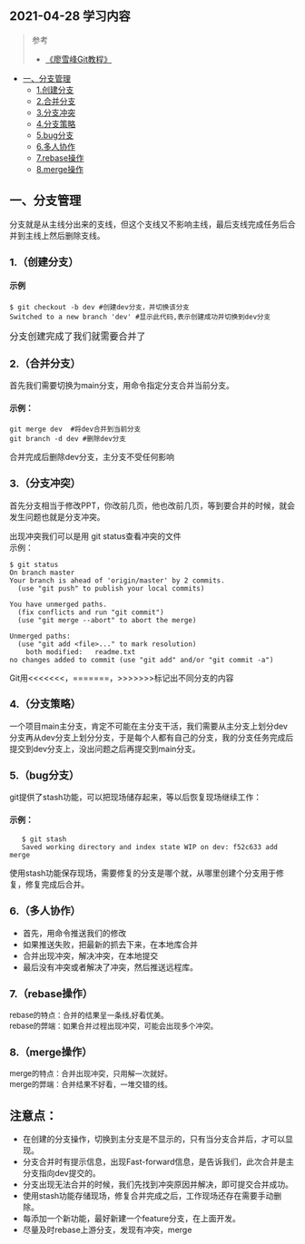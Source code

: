 ## 2021-04-28 学习内容

>参考
> * [《廖雪峰Git教程》](https://www.liaoxuefeng.com/wiki/896043488029600)  

* [一、分支管理]()
  * [1.创建分支](#font-size4--1创建分支-font)
  * [2.合并分支](#font-size4--2合并分支-font)  
  * [3.分支冲突](#font-size4--3分支冲突-font)
  * [4.分支策略](#font-size4-4分支策略font)
  * [5.bug分支](#font-size4--5bug分支-font)
  * [6.多人协作](#font-size4--6多人协作-font)
  * [7.rebase操作](#font-size4--7rebase操作-font)
  * [8.merge操作](#font-size4--8merge操作-font)
  
## 一、分支管理
 分支就是从主线分出来的支线，但这个支线又不影响主线，最后支线完成任务后合并到主线上然后删除支线。  
  ### <font size=4 > 1.（创建分支） </font>

#### 示例
    $ git checkout -b dev #创建dev分支，并切换该分支  
    Switched to a new branch 'dev' #显示此代码,表示创建成功并切换到dev分支  
<font size=3>分支创建完成了我们就需要合并了</font>    

  ### <font size=4 > 2.（合并分支） </font>  
  首先我们需要切换为main分支，用命令指定分支合并当前分支。

#### 示例：
    git merge dev  #将dev合并到当前分支
    git branch -d dev #删除dev分支  

合并完成后删除dev分支，主分支不受任何影响

  ### <font size=4 > 3.（分支冲突） </font>  
 首先分支相当于修改PPT，你改前几页，他也改前几页，等到要合并的时候，就会发生问题也就是分支冲突。
 
 出现冲突我们可以是用 git status查看冲突的文件  
 示例：  

    $ git status
    On branch master
    Your branch is ahead of 'origin/master' by 2 commits.
      (use "git push" to publish your local commits)
    
    You have unmerged paths.
      (fix conflicts and run "git commit")
      (use "git merge --abort" to abort the merge)
    
    Unmerged paths:
      (use "git add <file>..." to mark resolution)
      	both modified:   readme.txt
    no changes added to commit (use "git add" and/or "git commit -a") 
  Git用<<<<<<<，=======，>>>>>>>标记出不同分支的内容

  ### <font size=4 >4.（分支策略）</font>
  一个项目main主分支，肯定不可能在主分支干活，我们需要从主分支上划分dev分支再从dev分支上划分分支，于是每个人都有自己的分支，我的分支任务完成后提交到dev分支上，没出问题之后再提交到main分支。

  ### <font size=4 > 5.（bug分支） </font>  
  git提供了stash功能，可以把现场储存起来，等以后恢复现场继续工作：
   #### 示例：
       $ git stash
       Saved working directory and index state WIP on dev: f52c633 add merge
  使用stash功能保存现场，需要修复的分支是哪个就，从哪里创建个分支用于修复，修复完成后合并。
  ### <font size=4 > 6.（多人协作） </font>
   * 首先，用命令推送我们的修改
   * 如果推送失败，把最新的抓去下来，在本地库合并
   * 合并出现冲突，解决冲突，在本地提交
   * 最后没有冲突或者解决了冲突，然后推送远程库。
  ### <font size=4 > 7.（rebase操作） </font>
  <font size=2>rebase的特点：合并的结果呈一条线,好看优美。  
 rebase的弊端：如果合并过程出现冲突，可能会出现多个冲突。</font>

  ### <font size=4 > 8.（merge操作） </font>
  <font size=2>merge的特点：合并出现冲突，只用解一次就好。    
 merge的弊端：合并结果不好看，一堆交错的线。</font>

## 注意点：
  * 在创建的分支操作，切换到主分支是不显示的，只有当分支合并后，才可以显现。
  * 分支合并时有提示信息，出现Fast-forward信息，是告诉我们，此次合并是主分支指向dev提交的。
  * 分支出现无法合并的时候，我们先找到冲突原因并解决，即可提交合并成功。
  * 使用stash功能存储现场，修复合并完成之后，工作现场还存在需要手动删除。
  * 每添加一个新功能，最好新建一个feature分支，在上面开发。
  * 尽量及时rebase上游分支，发现有冲突，merge
